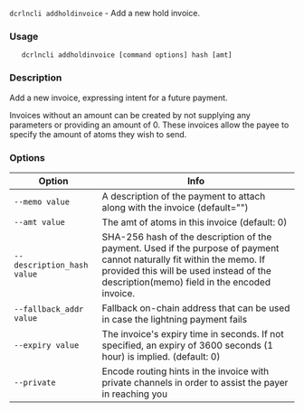 `dcrlncli addholdinvoice` - Add a new hold invoice.

### Usage
```
   dcrlncli addholdinvoice [command options] hash [amt]
```

### Description
   
  Add a new invoice, expressing intent for a future payment.

  Invoices without an amount can be created by not supplying any
  parameters or providing an amount of 0. These invoices allow the payee
  to specify the amount of atoms they wish to send.

### Options
|Option|Info|
|--|--|
|`--memo value`|              A description of the payment to attach along with the invoice (default="")|
|`--amt value`|               The amt of atoms in this invoice (default: 0)|
|`--description_hash value`|  SHA-256 hash of the description of the payment. Used if the purpose of payment cannot naturally fit within the memo. If provided this will be used instead of the description(memo) field in the encoded invoice.|
|`--fallback_addr value`|     Fallback on-chain address that can be used in case the lightning payment fails|
|`--expiry value`|            The invoice's expiry time in seconds. If not specified, an expiry of 3600 seconds (1 hour) is implied. (default: 0)|
|`--private`|                 Encode routing hints in the invoice with private channels in order to assist the payer in reaching you|
   
